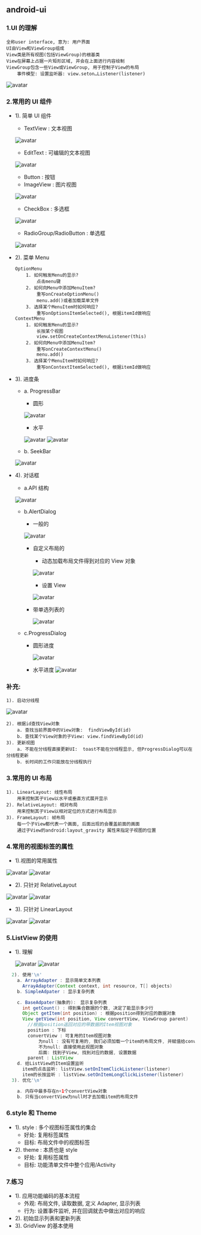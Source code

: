 ## android-ui

### 1.UI 的理解

    全称user interface, 意为: 用户界面
    UI由View和ViewGroup组成
    View类是所有视图(包括ViewGroup)的根基类
    View在屏幕上占据一片矩形区域, 并会在上面进行内容绘制
    ViewGroup包含一些View或ViewGroup, 用于控制子View的布局
        事件模型: 设置监听器: view.seton…Listener(listener)

![avatar](https://img-blog.csdnimg.cn/20190309205013360.png?x-oss-process=image/watermark,type_ZmFuZ3poZW5naGVpdGk,shadow_10,text_aHR0cHM6Ly9ibG9nLmNzZG4ubmV0L3FxXzM3NzA0MzY0,size_16,color_FFFFFF,t_70)

### 2.常用的 UI 组件

- 1). 简单 UI 组件

  - TextView : 文本视图

  ![avatar](https://img-blog.csdnimg.cn/20190309205241981.png)

  - EditText : 可编辑的文本视图

  ![avatar](https://img-blog.csdnimg.cn/20190309205435703.png)

  - Button : 按钮
  - ImageView : 图片视图

  ![avatar](https://img-blog.csdnimg.cn/20190309205606768.png)

  - CheckBox : 多选框

  ![avatar](https://img-blog.csdnimg.cn/20190309205658116.png)

  - RadioGroup/RadioButton : 单选框

  ![avatar](https://img-blog.csdnimg.cn/20190309205741606.png?x-oss-process=image/watermark,type_ZmFuZ3poZW5naGVpdGk,shadow_10,text_aHR0cHM6Ly9ibG9nLmNzZG4ubmV0L3FxXzM3NzA0MzY0,size_16,color_FFFFFF,t_70)

- 2). 菜单 Menu

  ```
  OptionMenu
      1. 如何触发Menu的显示?
          点击menu键
      2. 如何向Menu中添加MenuItem?
          重写onCreateOptionMenu()
          menu.add()或者加载菜单文件
      3. 选择某个MenuItem时如何响应?
          重写onOptionsItemSelected(), 根据itemId做响应
  ContextMenu
      1. 如何触发Menu的显示?
          长按某个视图
          view.setOnCreateContextMenuListener(this)
      2. 如何向Menu中添加MenuItem?
          重写onCreateContextMenu()
          menu.add()
      3. 选择某个MenuItem时如何响应?
          重写onContextItemSelected(), 根据itemId做响应
  ```

- 3). 进度条

  - a. ProgressBar

    - 圆形

    ![avatar](https://img-blog.csdnimg.cn/20190309210243695.png)

    - 水平

    ![avatar](https://img-blog.csdnimg.cn/20190309210415928.png)
    ![avatar](https://img-blog.csdnimg.cn/20190309210534779.png?x-oss-process=image/watermark,type_ZmFuZ3poZW5naGVpdGk,shadow_10,text_aHR0cHM6Ly9ibG9nLmNzZG4ubmV0L3FxXzM3NzA0MzY0,size_16,color_FFFFFF,t_70)

  - b. SeekBar

  ![avatar](https://img-blog.csdnimg.cn/20190309210709302.png?x-oss-process=image/watermark,type_ZmFuZ3poZW5naGVpdGk,shadow_10,text_aHR0cHM6Ly9ibG9nLmNzZG4ubmV0L3FxXzM3NzA0MzY0,size_16,color_FFFFFF,t_70)

- 4). 对话框

  - a.API 结构

  ![avatar](https://img-blog.csdnimg.cn/20190309210816580.png)

  - b.AlertDialog

    - 一般的

    ![avatar](https://img-blog.csdnimg.cn/20190309211209305.png?x-oss-process=image/watermark,type_ZmFuZ3poZW5naGVpdGk,shadow_10,text_aHR0cHM6Ly9ibG9nLmNzZG4ubmV0L3FxXzM3NzA0MzY0,size_16,color_FFFFFF,t_70)

    - 自定义布局的

      - 动态加载布局文件得到对应的 View 对象

      ![avatar](https://img-blog.csdnimg.cn/20190309211310905.png)

      - 设置 View

      ![avatar](https://img-blog.csdnimg.cn/20190309211352722.png)

    - 带单选列表的

      ![avatar](https://img-blog.csdnimg.cn/2019030921145176.png)

  - c.ProgressDialog

    - 圆形进度

      ![avatar](https://img-blog.csdnimg.cn/20190309211520748.png)

    - 水平进度
      ![avatar](https://img-blog.csdnimg.cn/20190309211628674.png)

### 补充:

```
1). 启动分线程
```

![avatar](https://img-blog.csdnimg.cn/20190309211821841.png?x-oss-process=image/watermark,type_ZmFuZ3poZW5naGVpdGk,shadow_10,text_aHR0cHM6Ly9ibG9nLmNzZG4ubmV0L3FxXzM3NzA0MzY0,size_16,color_FFFFFF,t_70)

```
2). 根据id查找View对象
    a. 查找当前界面中的View对象:  findViewById(id)
    b. 查找某个View对象的子View: view.findViewById(id)
3). 更新视图
    a. 不能在分线程直接更新UI:  toast不能在分线程显示, 但ProgressDialog可以在分线程更新
    b. 长时间的工作只能放在分线程执行
```

### 3.常用的 UI 布局

    1). LinearLayout: 线性布局
        用来控制其子View以水平或垂直方式展开显示
    2). RelativeLayout: 相对布局
        用来控制其子View以相对定位的方式进行布局显示
    3). FrameLayout: 帧布局
        每一个子View都代表一个画面, 后面出现的会覆盖前面的画面
        通过子View的android:layout_gravity 属性来指定子视图的位置

### 4.常用的视图标签的属性

- 1).视图的常用属性

![avatar](https://img-blog.csdnimg.cn/20190309212748451.png?x-oss-process=image/watermark,type_ZmFuZ3poZW5naGVpdGk,shadow_10,text_aHR0cHM6Ly9ibG9nLmNzZG4ubmV0L3FxXzM3NzA0MzY0,size_16,color_FFFFFF,t_70)
![avatar](https://img-blog.csdnimg.cn/20190309212826920.png)

- 2). 只针对 RelativeLayout

![avatar](https://img-blog.csdnimg.cn/20190309212914308.png?x-oss-process=image/watermark,type_ZmFuZ3poZW5naGVpdGk,shadow_10,text_aHR0cHM6Ly9ibG9nLmNzZG4ubmV0L3FxXzM3NzA0MzY0,size_16,color_FFFFFF,t_70)
![avatar](https://img-blog.csdnimg.cn/20190309213032714.png?x-oss-process=image/watermark,type_ZmFuZ3poZW5naGVpdGk,shadow_10,text_aHR0cHM6Ly9ibG9nLmNzZG4ubmV0L3FxXzM3NzA0MzY0,size_16,color_FFFFFF,t_70)

- 3). 只针对 LinearLayout

![avatar](https://img-blog.csdnimg.cn/20190309213119442.png)
![avatar](https://img-blog.csdnimg.cn/20190309213153976.png?x-oss-process=image/watermark,type_ZmFuZ3poZW5naGVpdGk,shadow_10,text_aHR0cHM6Ly9ibG9nLmNzZG4ubmV0L3FxXzM3NzA0MzY0,size_16,color_FFFFFF,t_70)

### 5.ListView 的使用

- 1). 理解

  ![avatar](https://img-blog.csdnimg.cn/20190309213305839.png)
  ![avatar](https://img-blog.csdnimg.cn/20190309213336391.png?x-oss-process=image/watermark,type_ZmFuZ3poZW5naGVpdGk,shadow_10,text_aHR0cHM6Ly9ibG9nLmNzZG4ubmV0L3FxXzM3NzA0MzY0,size_16,color_FFFFFF,t_70)

```java
  2). 使用'\n'
    a. ArrayAdapter : 显示简单文本列表
      ArrayAdapter(Context context, int resource, T[] objects)
    b. SimpleAdpater : 显示复杂列表

    c. BaseAdpater(抽象的):　显示复杂列表
      int getCount() : 得到集合数据的个数, 决定了能显示多少行
      Object getItem(int position) : 根据position得到对应的数据对象
      View getView(int position, View convertView, ViewGroup parent)
        //根据position返回对应的带数据的Item视图对象
        position : 下标
        convertView : 可复用的Item视图对象
            为null : 没有可复用的, 我们必须加载一个item的布局文件, 并赋值给convertView
            不为null: 直接使用此视图对象
            后面: 找到子View, 找到对应的数据, 设置数据
        parent : ListView
    d. 给ListView的Item设置监听
      item的点击监听: listView.setOnItemClickListener(listener)
      item的长按监听 : listView.setOnItemLongClickListener(listener)
  3). 优化'\n'

    a. 内存中最多存在n+1个convertView对象
    b. 只有当convertView为null时才去加载item的布局文件
```

### 6.style 和 Theme

- 1). style : 多个视图标签属性的集合
  - 好处: 复用标签属性
  - 目标: 布局文件中的视图标签
- 2). theme : 本质也是 style
  - 好处: 复用标签属性
  - 目标: 功能清单文件中整个应用/Activity

### 7.练习

- 1). 应用功能编码的基本流程
  - 外观: 布局文件, 读取数据, 定义 Adapter, 显示列表
  - 行为: 设置事件监听, 并在回调就去中做出对应的响应
- 2). 初始显示列表和更新列表
- 3). GridView 的基本使用
